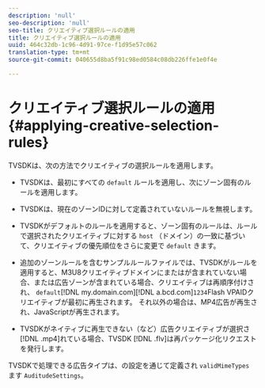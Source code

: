 ```yaml
---
description: 'null'
seo-description: 'null'
seo-title: クリエイティブ選択ルールの適用
title: クリエイティブ選択ルールの適用
uuid: 464c32db-1c96-4d91-97ce-f1d95e57c062
translation-type: tm+mt
source-git-commit: 040655d8ba5f91c98ed0584c08db226ffe1e0f4e

---
```



# クリエイティブ選択ルールの適用{#applying-creative-selection-rules}

TVSDKは、次の方法でクリエイティブの選択ルールを適用します。

* TVSDKは、最初にすべての `default` ルールを適用し、次にゾーン固有のルールを適用します。
* TVSDKは、現在のゾーンIDに対して定義されていないルールを無視します。
* TVSDKがデフォルトのルールを適用すると、ゾーン固有のルールは、ルールで選択されたクリエイティブに対する `host` （ドメイン）の一致に基づいて、クリエイティブの優先順位をさらに変更で `default` きます。

* 追加のゾーンルールを含むサンプルルールファイルでは、TVSDKがルールを適用すると、M3U8クリエイティブドメインにまたはが含まれていない場合、または広告ゾーンが含まれている場合、クリエイティブは再順序付けされ、 `default`[!DNL my.domain.com][!DNL a.bcd.com]`1234`Flash VPAIDクリエイティブが最初に再生されます。 それ以外の場合は、MP4広告が再生され、JavaScriptが再生されます。

* TVSDKがネイティブに再生できない（など）広告クリエイティブが選択さ [!DNL .mp4]れている場合、TVSDK [!DNL .flv]は再パッケージ化リクエストを発行します。

TVSDKで処理できる広告タイプは、の設定を通じて定義され `validMimeTypes` ます `AuditudeSettings`。
